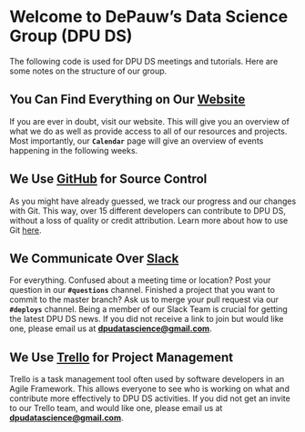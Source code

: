 # Welcome to DePauw’s Data Science Group (DPU DS)

The following code is used for DPU DS meetings and tutorials. Here are some notes on the structure of our group.

## You Can Find Everything on Our [Website](https://dpudatascience.wixsite.com/dpuds) 

If you are ever in doubt, visit our website. This will give you an overview of what we do as well as provide access to all of our resources and projects. Most importantly, our **`Calendar`** page will give an overview of events happening in the following weeks.


## We Use [GitHub](https://github.com) for Source Control

As you might have already guessed, we track our progress and our changes with Git. This way, over 15 different developers can contribute to DPU DS, without a loss of quality or credit attribution. Learn more about how to use Git [here](https://github.com/DPUDS/DPUDS_Meetings/blob/master/Fall_2017/GitHub_Trello_Setup/GitHub_Trello_Setup.ipynb).


## We Communicate Over [Slack](https://slack.com/)

For everything. Confused about a meeting time or location? Post your question in our **`#questions`** channel. Finished a project that you want to commit to the master branch? Ask us to merge your pull request via our **`#deploys`** channel. Being a member of our Slack Team is crucial for getting the latest DPU DS news. If you did not receive a link to join but would like one, please email us at **dpudatascience@gmail.com**.

## We Use [Trello](https://trello.com) for Project Management

Trello is a task management tool often used by software developers in an Agile Framework. This allows everyone to see who is working on what and contribute more effectively to DPU DS activities. If you did not get an invite to our Trello team, and would like one, please email us at **dpudatascience@gmail.com**.
